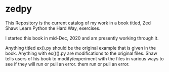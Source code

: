# zedpy
This Repository is the current catalog of my work in a book titled, Zed Shaw: Learn Python the Hard Way, exercises.

I started this book in mid-Dec, 2020 and am presently working through it.

Anything titled ex().py should be the original example that is given in the book. Anything with ex()().py are modifications to the original files. 
Shaw tells users of his book to modify/experiment with the files in various ways to see if they will run or pull an error.
them run or pull an error.
